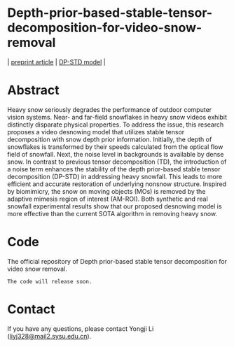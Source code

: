 # Depth-prior-based-stable-tensor-decomposition-for-video-snow-removal 

| [preprint article](https://papers.ssrn.com/sol3/papers.cfm?abstract_id=4515234) |  [DP-STD model](https://papers.ssrn.com/sol3/papers.cfm?abstract_id=4515234) |

# Abstract
Heavy snow seriously degrades the performance of outdoor computer vision systems. Near- and far-field snowflakes in heavy snow videos exhibit distinctly disparate physical properties. To address the issue, this research proposes a video desnowing model that utilizes stable tensor decomposition with snow depth prior information. Initially, the depth of snowflakes is transformed by their speeds calculated from the optical flow field of snowfall. Next, the noise level in backgrounds is available by dense snow. In contrast to previous tensor decomposition (TD), the introduction of a noise term enhances the stability of the depth prior-based stable tensor decomposition (DP-STD) in addressing heavy snowfall. This leads to more efficient and accurate restoration of underlying nonsnow structure. Inspired by biomimicry, the snow on moving objects (MOs) is removed by the adaptive mimesis region of interest (AM-ROI). Both synthetic and real snowfall experimental results show that our proposed desnowing model is more effective than the current SOTA algorithm in removing heavy snow.

# Code
The official repository of Depth prior-based stable tensor decomposition for video snow removal.
  ```
The code will release soon.
  ```

# Contact
If you have any questions, please contact Yongji Li (liyj328@mail2.sysu.edu.cn).
